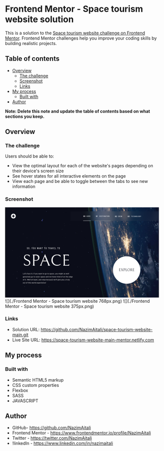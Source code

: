 # Frontend Mentor - Space tourism website solution

This is a solution to the [Space tourism website challenge on Frontend Mentor](https://www.frontendmentor.io/challenges/space-tourism-multipage-website-gRWj1URZ3). Frontend Mentor challenges help you improve your coding skills by building realistic projects.

## Table of contents

- [Overview](#overview)
  - [The challenge](#the-challenge)
  - [Screenshot](#screenshot)
  - [Links](#links)
- [My process](#my-process)
  - [Built with](#built-with)
- [Author](#author)

**Note: Delete this note and update the table of contents based on what sections you keep.**

## Overview

### The challenge

Users should be able to:

- View the optimal layout for each of the website's pages depending on their device's screen size
- See hover states for all interactive elements on the page
- View each page and be able to toggle between the tabs to see new information

### Screenshot

![](https://github.com/NazimAitali/space-tourism-website-main/blob/master/Frontend%20Mentor%20-%20Space%20tourism%20website%201440px%20.png)
![](./Frontend Mentor - Space tourism website 768px.png)
![](./Frontend Mentor - Space tourism website 375px.png)

### Links

- Solution URL: https://github.com/NazimAitali/space-tourism-website-main.git
- Live Site URL: https://space-tourism-website-main-mentor.netlify.com

## My process

### Built with

- Semantic HTML5 markup
- CSS custom properties
- Flexbox
- SASS
- JAVASCRIPT

## Author

- GitHub- https://github.com/NazimAitali
- Frontend Mentor - https://www.frontendmentor.io/profile/NazimAitali
- Twitter - https://twitter.com/NazimAitali
- !linkedIn - https://www.linkedin.com/in/nazimaitali
